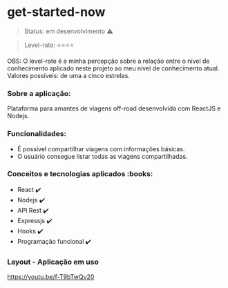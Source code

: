 # get-started-now

> Status: em desenvolvimento :warning:

> Level-rate: :star::star::star::star: 

OBS: O level-rate é a minha percepção sobre a relação entre o nível de conhecimento aplicado neste projeto ao meu nível de conhecimento atual. Valores possíveis: de uma a cinco estrelas.


<h3> Sobre a aplicação:</h3>

Plataforma para amantes de viagens off-road desenvolvida com ReactJS e Nodejs.

<h3> Funcionalidades:</h3>

- É possível compartilhar viagens com informações básicas.
- O usuário consegue listar todas as viagens compartilhadas.

<h3> Conceitos e tecnologias aplicados :books:</h3>

- React :heavy_check_mark:
- Nodejs :heavy_check_mark:
- API Rest :heavy_check_mark:
- Expressjs :heavy_check_mark:
- Hooks :heavy_check_mark:
- Programação funcional :heavy_check_mark:


<h3>Layout - Aplicação em uso</h3>

https://youtu.be/f-T9bTwQv20
